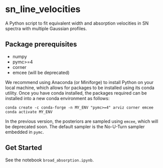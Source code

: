 # sn_line_velocities
A Python script to fit equivalent width and absorption velocities in SN spectra with multiple Gaussian profiles.

## Package prerequisites
- numpy
- pymc>=4
- corner
- emcee (will be deprecated)

We recommend using Anaconda (or Miniforge) to install Python on your local machine, which allows for packages to be installed using its conda utility. Once you have conda installed, the packages required can be installed into a new conda environment as follows:

```shell
conda create -c conda-forge -n MY_ENV "pymc>=4" arviz corner emcee
conda activate MY_ENV
```

In the previous version, the posteriors are sampled using `emcee`, which will be deprecated soon. The default sampler is the No-U-Turn sampler embedded in `pymc`.

## Get Started
See the notebook `broad_absorption.ipynb`.

